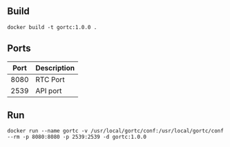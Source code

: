 ## Build

`docker build -t gortc:1.0.0 .`

## Ports

| Port   | Description   |
|--------|---------------|
| 8080   | RTC Port      |
| 2539   | API port      | 

## Run

`docker run --name gortc -v /usr/local/gortc/conf:/usr/local/gortc/conf --rm -p 8080:8080 -p 2539:2539 -d gortc:1.0.0`

